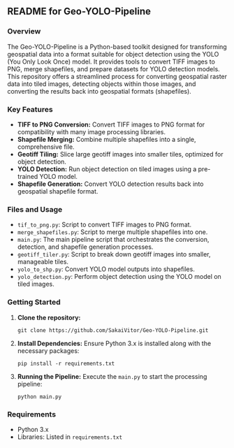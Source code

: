 
## README for Geo-YOLO-Pipeline

### Overview
The Geo-YOLO-Pipeline is a Python-based toolkit designed for transforming geospatial data into a format suitable for object detection using the YOLO (You Only Look Once) model. It provides tools to convert TIFF images to PNG, merge shapefiles, and prepare datasets for YOLO detection models. This repository offers a streamlined process for converting geospatial raster data into tiled images, detecting objects within those images, and converting the results back into geospatial formats (shapefiles).

### Key Features
- **TIFF to PNG Conversion:** Convert TIFF images to PNG format for compatibility with many image processing libraries.
- **Shapefile Merging:** Combine multiple shapefiles into a single, comprehensive file.
- **Geotiff Tiling:** Slice large geotiff images into smaller tiles, optimized for object detection.
- **YOLO Detection:** Run object detection on tiled images using a pre-trained YOLO model.
- **Shapefile Generation:** Convert YOLO detection results back into geospatial shapefile format.

### Files and Usage
- `tif_to_png.py`: Script to convert TIFF images to PNG format.
- `merge_shapefiles.py`: Script to merge multiple shapefiles into one.
- `main.py`: The main pipeline script that orchestrates the conversion, detection, and shapefile generation processes.
- `geotiff_tiler.py`: Script to break down geotiff images into smaller, manageable tiles.
- `yolo_to_shp.py`: Convert YOLO model outputs into shapefiles.
- `yolo_detection.py`: Perform object detection using the YOLO model on tiled images.

### Getting Started
1. **Clone the repository:**
   ```
   git clone https://github.com/SakaiVitor/Geo-YOLO-Pipeline.git
   ```
2. **Install Dependencies:**
   Ensure Python 3.x is installed along with the necessary packages:
   ```
   pip install -r requirements.txt
   ```
3. **Running the Pipeline:**
   Execute the `main.py` to start the processing pipeline:
   ```
   python main.py
   ```

### Requirements
- Python 3.x
- Libraries: Listed in `requirements.txt`

